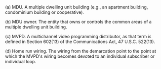 (a) MDU. A multiple dwelling unit building (e.g., an apartment building, condominium building or cooperative).

(b) MDU owner. The entity that owns or controls the common areas of a multiple dwelling unit building.

(c) MVPD. A multichannel video programming distributor, as that term is defined in Section 602(13) of the Communications Act, 47 U.S.C. 522(13).

(d) Home run wiring. The wiring from the demarcation point to the point at which the MVPD's wiring becomes devoted to an individual subscriber or individual loop.

